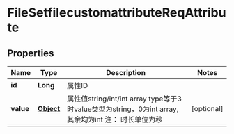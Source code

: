 # FileSetfilecustomattributeReqAttribute

## Properties
Name | Type | Description | Notes
------------ | ------------- | ------------- | -------------
**id** | **Long** | 属性ID | 
**value** | [**Object**](.md) | 属性值string/int/int array    type等于3时value类型为string，0为int array, 其余均为int    注： 时长单位为秒   |  [optional]
